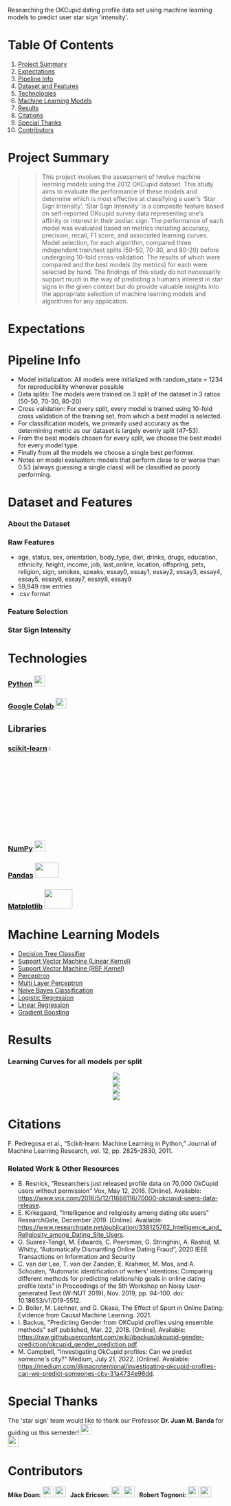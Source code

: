 Researching the OKCupid dating profile data set using machine learning models to predict user star sign 'intensity'.
# Table Of Contents
1. [Project Summary](#project-summary)  
2. [Expectations](#expectations)
2. [Pipeline Info](#pipeline-info)
4. [Dataset and Features](#dataset-and-features)
4. [Technologies](#technologies)
3. [Machine Learning Models](https://github.com/manhtiendoan/CSC4850-Machine-Learning-Project/edit/main/README.md#machine-learning-models)
4. [Results](#results)
7. [Citations](#citations)  
8. [Special Thanks](#special-thanks)    
9. [Contributors](#contributors)  

# Project Summary  
>> This project involves the assessment of twelve machine learning models using the 2012 OKCupid dataset. This study aims to evaluate the performance of these models and determine which is most effective at classifying a user’s ‘Star Sign Intensity’. ‘Star Sign Intensity’ is a composite feature based on self-reported OKcupid survey data representing one’s affinity or interest in their zodiac sign. The performance of each model was evaluated based on metrics including accuracy, precision, recall, F1 score, and associated learning curves. Model selection, for each algorithm, compared three independent train/test splits (50-50, 70-30, and 80-20) before undergoing 10-fold cross-validation. The results of which were compared and the best models (by metrics) for each were selected by hand. The findings of this study do not necessarily support much in the way of predicting a human’s interest in star signs in the given context but do provide valuable insights into the appropriate selection of machine learning models and algorithms for any application.

# Expectations  

# Pipeline Info  
* Model initialization: All models were initialized with random_state = 1234 for reproducibility whenever possible  
* Data splits: The models were trained on 3 split of the dataset in 3 ratios (50-50, 70-30, 80-20)  
* Cross validation: For every split, every model is trained using 10-fold cross validation of the training set, from which a best model is selected.  
* For classification models, we primarily used accuracy as the determining metric as our dataset is largely evenly split (47-53).  
* From the best models chosen for every split, we choose the best model for every model type.  
* Finally from all the models we choose a single best performer.  
* Notes on model evaluation: models that perform close to or worse than 0.53 (always guessing a single class) will be classified as poorly performing.  

# Dataset and Features
### About the Dataset  
### Raw Features  
* age, status, sex, orientation, body_type, diet, drinks, drugs, education, ethnicity, height, income, job, last_online, location, offspring, pets, religion, sign, smokes, speaks, essay0, essay1, essay2, essay3, essay4, essay5, essay6, essay7, essay8, essay9
* 59,949 raw entries 
* .csv format

### Feature Selection
### Star Sign Intensity   

# Technologies  
### [Python](https://www.python.org/) <img src="https://user-images.githubusercontent.com/60898339/222571123-81f8e8e4-b183-4f92-a4bc-95d9d3e9f007.png" width=25 height=25>

### [Google Colab](https://colab.research.google.com/) <img src="https://user-images.githubusercontent.com/60898339/233802082-d2c46791-530f-4c95-9bd0-0b0889f8a601.png" width=25 height=25>

## Libraries
### [scikit-learn](https://scikit-learn.org/) <img src="https://user-images.githubusercontent.com/60898339/233802426-495b6620-22ba-4910-a63c-fec3d4843210.png" width=5% height=5%>
### [NumPy](https://numpy.org/) <img src="https://user-images.githubusercontent.com/60898339/233802193-1a22a918-5a56-4e45-8f09-77f58d65629d.svg" width=25 height=25>
### [Pandas](https://pandas.pydata.org/) <img src="https://user-images.githubusercontent.com/60898339/233802257-a731902d-9557-4707-bfae-2ea0dfb3bf4b.svg" width=55 height=35>
### [Matplotlib](https://matplotlib.org/) <img src="https://user-images.githubusercontent.com/60898339/233802324-53ef5e2f-c190-43b1-a763-6c889f8d87cb.svg" width=65 height=45>

# Machine Learning Models 
* [Decision Tree Classifier](https://scikit-learn.org/stable/modules/generated/sklearn.tree.DecisionTreeClassifier.html)
* [Support Vector Machine (Linear Kernel)](https://scikit-learn.org/stable/modules/generated/sklearn.svm.LinearSVC.html)
* [Support Vector Machine (RBF Kernel)](https://scikit-learn.org/stable/modules/generated/sklearn.svm.SVC.html)
* [Perceptron](https://scikit-learn.org/stable/modules/generated/sklearn.linear_model.Perceptron.html)
* [Multi Layer Perceptron](https://scikit-learn.org/stable/modules/generated/sklearn.neural_network.MLPClassifier.html)
* [Naive Bayes Classification](https://scikit-learn.org/stable/modules/naive_bayes.html)
* [Logistic Regression](https://scikit-learn.org/stable/modules/generated/sklearn.linear_model.LogisticRegression.html#sklearn.linear_model.LogisticRegression)
* [Linear Regression](https://scikit-learn.org/stable/modules/generated/sklearn.linear_model.LinearRegression.html)
* [Gradient Boosting](https://scikit-learn.org/stable/modules/generated/sklearn.ensemble.GradientBoostingClassifier.html)


# Results 
### Learning Curves for all models per split
<div align="center">
	<img src="https://user-images.githubusercontent.com/60898339/234112473-6d06d936-2965-4813-ad0d-1cd5eda2b936.png">  
</div>
<div align="center">
	<img src="https://user-images.githubusercontent.com/60898339/234112545-0ea1dfa6-3749-4de9-a523-34af293866c7.png">  
</div>
<div align="center">
	<img src="https://user-images.githubusercontent.com/60898339/234112728-997cd7e5-7f47-4add-9fbb-dfdde8a18f7b.png">  
</div>
<div align="center">
	<img src="https://user-images.githubusercontent.com/60898339/234113279-c8d297df-5a4a-44e9-bd9b-f1979262b2d5.png">  
</div>


# Citations

F. Pedregosa et al., “Scikit-learn: Machine Learning in Python,” Journal of Machine Learning Research, vol. 12, pp. 2825–2830, 2011. 
### Related Work & Other Resources
* B. Resnick, "Researchers just released profile data on 70,000 OkCupid users without permission" Vox, May 12, 2016. [Online]. Available: https://www.vox.com/2016/5/12/11666116/70000-okcupid-users-data-release.
* E. Kirkegaard, "Intelligence and religiosity among dating site users" ResearchGate, December 2019. [Online]. Available: https://www.researchgate.net/publication/338125762_Intelligence_and_Religiosity_among_Dating_Site_Users.
* G. Suarez-Tangil, M. Edwards, C. Peersman, G. Stringhini, A. Rashid, M. Whitty, “Automatically Dismantling Online Dating Fraud”, 2020 IEEE Transactions on Information and Security
* C. van der Lee, T. van der Zanden, E. Krahmer, M. Mos, and A. Schouten, “Automatic identification of writers’ intentions: Comparing different methods for predicting relationship goals in online dating profile texts” in Proceedings of the 5th Workshop on Noisy User-generated Text (W-NUT 2019), Nov. 2019, pp. 94–100. doi: 10.18653/v1/D19-5512.
* D. Boller, M. Lechner, and G. Okasa, The Effect of Sport in Online Dating: Evidence from Causal Machine Learning. 2021.
* I. Backus, "Predicting Gender from OKCupid profiles using ensemble methods" self published, Mar. 22, 2018. [Online]. Available: https://raw.githubusercontent.com/wiki/ibackus/okcupid-gender-prediction/okcupid_gender_prediction.pdf.
* M. Campbell, "Investigating OkCupid profiles: Can we predict someone's city?" Medium, July 21, 2022. [Online]. Available: https://medium.com/@macrotentional/investigating-okcupid-profiles-can-we-predict-someones-city-31a4734e96dd.

# Special Thanks
The 'star sign' team would like to thank our Professor **Dr. Juan M. Banda** for guiding us this semester! 
<a href="https://github.com/jmbanda"><img src="https://user-images.githubusercontent.com/60898339/222575865-617bc990-796a-4e29-834e-b30762f11526.png" width=25 height=25></a> 		
<a href="https://www.linkedin.com/in/jmbanda/"><img src="https://user-images.githubusercontent.com/60898339/222576175-1d3213f8-a001-4e7e-bb75-046fe5951fe3.png" width=25 height=25></a>


# Contributors  
<div align="">
	<tr>
		<td>
     <b>Mike Doan:</b>
		 <a href="https://github.com/manhtiendoan"><img src="https://user-images.githubusercontent.com/60898339/222575865-617bc990-796a-4e29-834e-b30762f11526.png" width=25 height=25></a>
		<a href="https://www.linkedin.com/in/manh-tien-doan/"><img src="https://user-images.githubusercontent.com/60898339/222576175-1d3213f8-a001-4e7e-bb75-046fe5951fe3.png" width=25 height=25></a> 
		</td>  
		<td>
    <b>&nbsp Jack Ericson:</b> 
		<a href="https://github.com/jackericson98"><img src="https://user-images.githubusercontent.com/60898339/222575865-617bc990-796a-4e29-834e-b30762f11526.png" width=25 height=25></a>
		<a href="https://www.linkedin.com/in/jackericson98/"><img  src="https://user-images.githubusercontent.com/60898339/222576175-1d3213f8-a001-4e7e-bb75-046fe5951fe3.png" width=25 height=25></a> 
		</td>  
		<td>
    <b>&nbsp Robert Tognoni:</b>
		<a href="https://github.com/rtogn"><img src="https://user-images.githubusercontent.com/60898339/222575865-617bc990-796a-4e29-834e-b30762f11526.png" width=25 height=25></a>
		<a href="https://www.linkedin.com/in/robert-tognoni-9a4795b0"><img  src="https://user-images.githubusercontent.com/60898339/222576175-1d3213f8-a001-4e7e-bb75-046fe5951fe3.png" width=25 height=25></a> 
		</td>  
	</tr>
</div>

